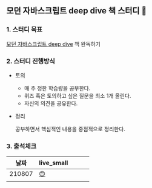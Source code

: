 ## 모던 자바스크립트 deep dive 책 스터디 📑

### 1. 스터디 목표  
[모던 자바스크립트 deep dive](https://wikibook.co.kr/mjs/) 책 완독하기  


  
    
    
### 2. 스터디 진행방식  
  * 토의 
	- 매 주 정한 학습량을 공부한다. 
	- 퀴즈 혹은 토의하고 싶은 질문을 최소 1개 올린다.  
	- 자신의 의견을 공유한다. 
	
  * 정리  
    
    공부하면서 핵심적인 내용을 중점적으로 정리한다.



### 3. 출석체크   
| 날짜   | live_small |   |   |   |
|--------|------------|---|---|---|
| 210807 |  [😊]()          |   |   |   |
|        |            |   |   |   |
